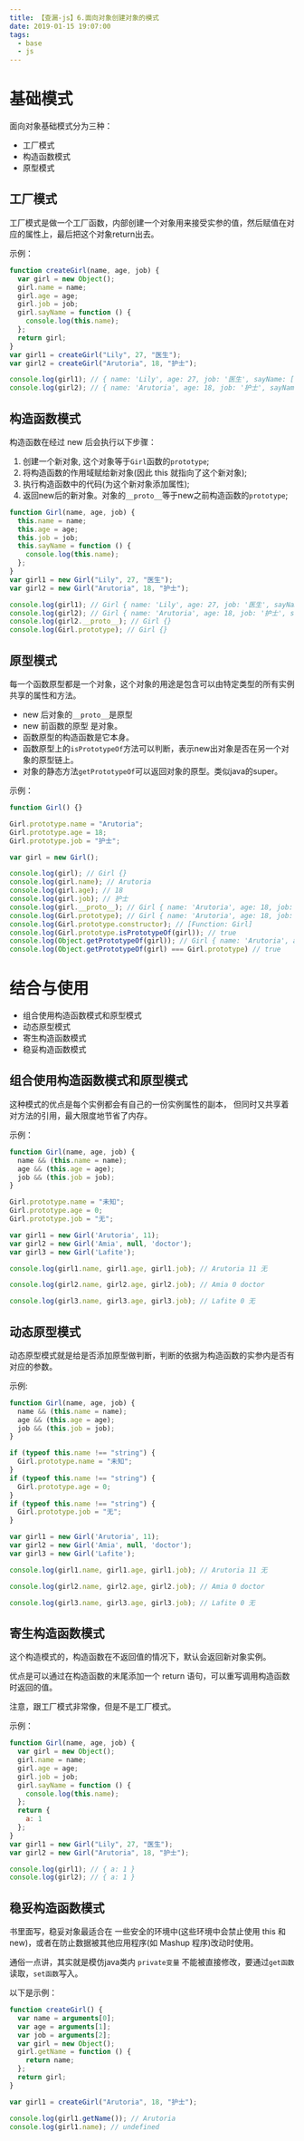 ```yaml
---
title: 【查漏-js】6.面向对象创建对象的模式
date: 2019-01-15 19:07:00
tags:
  - base
  - js
---
```

# 基础模式
面向对象基础模式分为三种：
- 工厂模式
- 构造函数模式
- 原型模式

## 工厂模式
工厂模式是做一个工厂函数，内部创建一个对象用来接受实参的值，然后赋值在对应的属性上，最后把这个对象return出去。

示例：
```javascript
function createGirl(name, age, job) {
  var girl = new Object();
  girl.name = name;
  girl.age = age;
  girl.job = job;
  girl.sayName = function () {
    console.log(this.name);
  };
  return girl;
}
var girl1 = createGirl("Lily", 27, "医生");
var girl2 = createGirl("Arutoria", 18, "护士");

console.log(girl1); // { name: 'Lily', age: 27, job: '医生', sayName: [Function] }
console.log(girl2); // { name: 'Arutoria', age: 18, job: '护士', sayName: [Function] }
```

## 构造函数模式
构造函数在经过 new 后会执行以下步骤：
1. 创建一个新对象, 这个对象等于`Girl`函数的`prototype`;
2. 将构造函数的作用域赋给新对象(因此 this 就指向了这个新对象);
3. 执行构造函数中的代码(为这个新对象添加属性);
4. 返回new后的新对象。对象的`__proto__`等于new之前构造函数的`prototype`;

```javascript
function Girl(name, age, job) {
  this.name = name;
  this.age = age;
  this.job = job;
  this.sayName = function () {
    console.log(this.name);
  };
}
var girl1 = new Girl("Lily", 27, "医生");
var girl2 = new Girl("Arutoria", 18, "护士");

console.log(girl1); // Girl { name: 'Lily', age: 27, job: '医生', sayName: [Function] }
console.log(girl2); // Girl { name: 'Arutoria', age: 18, job: '护士', sayName: [Function] }
console.log(girl2.__proto__); // Girl {}
console.log(Girl.prototype); // Girl {}
```

## 原型模式
每一个函数原型都是一个对象，这个对象的用途是包含可以由特定类型的所有实例共享的属性和方法。

- new 后对象的`__proto__`是原型
- new 前函数的原型 是对象。
- 函数原型的构造函数是它本身。
- 函数原型上的`isPrototypeOf`方法可以判断，表示new出对象是否在另一个对象的原型链上。
- 对象的静态方法`getPrototypeOf`可以返回对象的原型。类似java的super。

示例：
```javascript
function Girl() {}

Girl.prototype.name = "Arutoria";
Girl.prototype.age = 18;
Girl.prototype.job = "护士";

var girl = new Girl();

console.log(girl); // Girl {}
console.log(girl.name); // Arutoria
console.log(girl.age); // 18
console.log(girl.job); // 护士
console.log(girl.__proto__); // Girl { name: 'Arutoria', age: 18, job: '护士' }
console.log(Girl.prototype); // Girl { name: 'Arutoria', age: 18, job: '护士' }
console.log(Girl.prototype.constructor); // [Function: Girl]
console.log(Girl.prototype.isPrototypeOf(girl)); // true
console.log(Object.getPrototypeOf(girl)); // Girl { name: 'Arutoria', age: 18, job: '护士' }
console.log(Object.getPrototypeOf(girl) === Girl.prototype) // true

```

# 结合与使用
- 组合使用构造函数模式和原型模式
- 动态原型模式
- 寄生构造函数模式
- 稳妥构造函数模式

## 组合使用构造函数模式和原型模式
这种模式的优点是每个实例都会有自己的一份实例属性的副本， 但同时又共享着对方法的引用，最大限度地节省了内存。

示例：
```javascript
function Girl(name, age, job) {
  name && (this.name = name);
  age && (this.age = age);
  job && (this.job = job);
}

Girl.prototype.name = "未知";
Girl.prototype.age = 0;
Girl.prototype.job = "无";

var girl1 = new Girl('Arutoria', 11);
var girl2 = new Girl('Amia', null, 'doctor');
var girl3 = new Girl('Lafite');

console.log(girl1.name, girl1.age, girl1.job); // Arutoria 11 无

console.log(girl2.name, girl2.age, girl2.job); // Amia 0 doctor

console.log(girl3.name, girl3.age, girl3.job); // Lafite 0 无
```

## 动态原型模式
动态原型模式就是给是否添加原型做判断，判断的依据为构造函数的实参内是否有对应的参数。

示例:
```javascript
function Girl(name, age, job) {
  name && (this.name = name);
  age && (this.age = age);
  job && (this.job = job);
}

if (typeof this.name !== "string") {
  Girl.prototype.name = "未知";
}
if (typeof this.name !== "string") {
  Girl.prototype.age = 0;
}
if (typeof this.name !== "string") {
  Girl.prototype.job = "无";
}

var girl1 = new Girl('Arutoria', 11);
var girl2 = new Girl('Amia', null, 'doctor');
var girl3 = new Girl('Lafite');

console.log(girl1.name, girl1.age, girl1.job); // Arutoria 11 无

console.log(girl2.name, girl2.age, girl2.job); // Amia 0 doctor

console.log(girl3.name, girl3.age, girl3.job); // Lafite 0 无
```

## 寄生构造函数模式
这个构造模式的，构造函数在不返回值的情况下，默认会返回新对象实例。

优点是可以通过在构造函数的末尾添加一个 return 语句，可以重写调用构造函数时返回的值。

注意，跟工厂模式非常像，但是不是工厂模式。

示例：
```javascript
function Girl(name, age, job) {
  var girl = new Object();
  girl.name = name;
  girl.age = age;
  girl.job = job;
  girl.sayName = function () {
    console.log(this.name);
  };
  return {
    a: 1
  };
}
var girl1 = new Girl("Lily", 27, "医生");
var girl2 = new Girl("Arutoria", 18, "护士");

console.log(girl1); // { a: 1 }
console.log(girl2); // { a: 1 }
```

## 稳妥构造函数模式
书里面写，稳妥对象最适合在 一些安全的环境中(这些环境中会禁止使用 this 和 new)，或者在防止数据被其他应用程序(如 Mashup 程序)改动时使用。

通俗一点讲，其实就是模仿java类内 `private变量` 不能被直接修改，要通过`get函数`读取，`set函数`写入。

以下是示例：
```javascript
function createGirl() {
  var name = arguments[0];
  var age = arguments[1];
  var job = arguments[2];
  var girl = new Object();
  girl.getName = function () {
    return name;
  };
  return girl;
}

var girl1 = createGirl("Arutoria", 18, "护士");

console.log(girl1.getName()); // Arutoria
console.log(girl1.name); // undefined
```